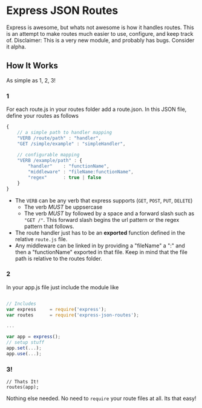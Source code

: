 Express JSON Routes
===================

Express is awesome, but whats not awesome is how it handles routes.  This is an attempt to make routes much easier to use, configure, and keep track of.
Disclaimer: This is a very new module, and probably has bugs.  Consider it alpha.

How It Works
-------------
As simple as 1, 2, 3!

### 1
For each route.js in your routes folder add a route.json.  In this JSON file, define your routes as follows

```javascript
{
    // a simple path to handler mapping
    "VERB /route/path" : "handler",
    "GET /simple/example" : "simpleHandler",
    
    // configurable mapping
    "VERB /example/path" : {
        "handler"    : "functionName",
        "middleware" : "fileName:functionName",
        "regex"      : true | false
    }
}
```
-   The `VERB` can be any verb that express supports (`GET`, `POST`, `PUT`, `DELETE`)
    -   The verb _MUST_ be uppsercase
    -   The verb _MUST_ by followed by a space and a forward slash such as `"GET /"`.  This forward slash begins the url pattern or the regex pattern that follows.
-   The route handler just has to be an __exported__ function defined in the relative `route.js` file.
-   Any middleware can be linked in by providing a "fileName" a ":" and then a "functionName" exported in that file.  Keep in mind that the file path is relative to the routes folder.

### 2
In your app.js file just include the module like
```javascript

// Includes
var express     = require('express');
var routes      = require('express-json-routes');

...

var app = express();
// setup stuff
app.set(...);
app.use(...);
```

### 3!
```
// Thats It!
routes(app);
```

Nothing else needed.  No need to `require` your route files at all.  Its that easy!